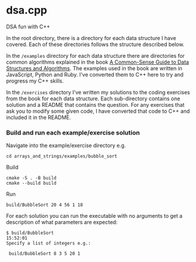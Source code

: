# dsa.cpp

DSA fun with C++

In the root directory, there is a directory for each data structure I have covered. Each of these directories follows
the structure described below.

In the `/examples` directory for each data structure there are directories for common algorithms explained in the book
[A Common-Sense Guide to Data Structures and Algorithms](https://pragprog.com/titles/jwdsal2/a-common-sense-guide-to-data-structures-and-algorithms-second-edition/).
The examples used in the book are written in JavaScript, Python and Ruby. I've converted them to C++
here to try and progress my C++ skills.

In the `/exercises` directory I've written my solutions to the coding exercises from the book for each data structure.
Each sub-directory contains one solution and a README that contains the question. For any exercises that
ask you to modify some given code, I have converted that code to C++ and included it in the README.

### Build and run each example/exercise solution

Navigate into the example/exercise directory e.g.
```shell
cd arrays_and_strings/examples/bubble_sort
```

Build
```shell
cmake -S . -B build
cmake --build build
```

Run
```shell
build/BubbleSort 20 4 56 1 18
```

For each solution you can run the executable with no arguments to get a description of what parameters are expected:

```shell
$ build/BubbleSort                                                                                                                                                                                             15:52:01
Specify a list of integers e.g.:

 build/BubbleSort 8 3 5 20 1

```

